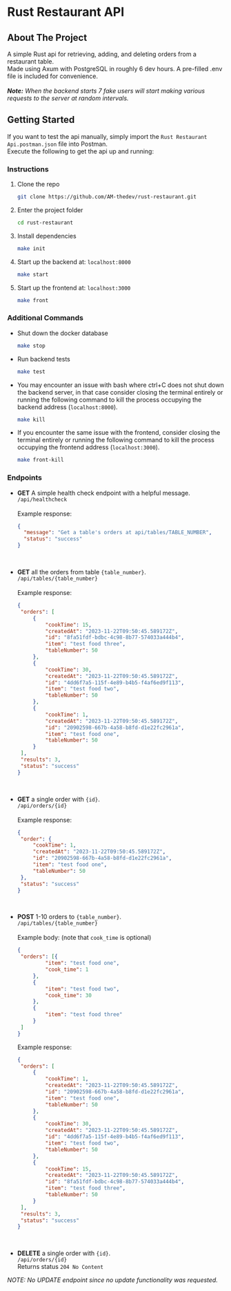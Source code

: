 <!-- ABOUT THE PROJECT -->
# Rust Restaurant API
## About The Project

A simple Rust api for retrieving, adding, and deleting orders from a restaurant table.<br />
Made using Axum with PostgreSQL in roughly 6 dev hours.  A pre-filled .env file is included for convenience.<br /><br />
_**Note:** When the backend starts 7 fake users will start making various requests to the server at random intervals._


<!-- GETTING STARTED -->
## Getting Started

If you want to test the api manually, simply import the `Rust Restaurant Api.postman.json` file into Postman.<br />
Execute the following to get the api up and running:

### Instructions

1. Clone the repo
   ```sh
   git clone https://github.com/AM-thedev/rust-restaurant.git
   ```
2. Enter the project folder
   ```sh
   cd rust-restaurant
   ```
3. Install dependencies
   ```sh
   make init
   ```
4. Start up the backend at: `localhost:8000`
   ```sh
   make start
   ```
5. Start up the frontend at: `localhost:3000`
   ```sh
   make front
   ```

### Additional Commands

* Shut down the docker database
   ```sh
   make stop
   ```
* Run backend tests
   ```sh
   make test
   ```
* You may encounter an issue with bash where ctrl+C does not shut down the backend server, in that case consider closing the terminal entirely or running the following command to kill the process occupying the backend address (`localhost:8000`).
   ```sh
   make kill
   ```
* If you encounter the same issue with the frontend, consider closing the terminal entirely or running the following command to kill the process occupying the frontend address (`localhost:3000`).
   ```sh
   make front-kill
   ```

### Endpoints

* **GET** A simple health check endpoint with a helpful message.<br />
   `/api/healthcheck`<br /><br />
   Example response: <br />
  ```json
  {
    "message": "Get a table's orders at api/tables/TABLE_NUMBER",
    "status": "success"
  }
  ```
  <br />

* **GET** all the orders from table `{table_number}`.<br />
   `/api/tables/{table_number}`<br /><br />
   Example response: <br />
   ```json
   {
    "orders": [
        {
            "cookTime": 15,
            "createdAt": "2023-11-22T09:50:45.589172Z",
            "id": "8fa51fdf-bdbc-4c98-8b77-574033a444b4",
            "item": "test food three",
            "tableNumber": 50
        },
        {
            "cookTime": 30,
            "createdAt": "2023-11-22T09:50:45.589172Z",
            "id": "4dd6f7a5-115f-4e89-b4b5-f4af6ed9f113",
            "item": "test food two",
            "tableNumber": 50
        },
        {
            "cookTime": 1,
            "createdAt": "2023-11-22T09:50:45.589172Z",
            "id": "20902598-667b-4a58-b8fd-d1e22fc2961a",
            "item": "test food one",
            "tableNumber": 50
        }
    ],
    "results": 3,
    "status": "success"
   }
   ```
   <br />
   
* **GET** a single order with `{id}`.<br />
   `/api/orders/{id}`<br /><br />
   Example response: <br />
   ```json
  {
    "order": {
        "cookTime": 1,
        "createdAt": "2023-11-22T09:50:45.589172Z",
        "id": "20902598-667b-4a58-b8fd-d1e22fc2961a",
        "item": "test food one",
        "tableNumber": 50
    },
    "status": "success"
  }
   ```
   <br />
   
* **POST** 1-10 orders to `{table_number}`.<br />
   `/api/tables/{table_number}`<br /><br />
   Example body: (note that `cook_time` is optional) <br />
   ```json
   {
    "orders": [{
            "item": "test food one",
            "cook_time": 1
        },
        {
            "item": "test food two",
            "cook_time": 30
        },
        {
            "item": "test food three"
        }
    ]
   }
   ```
   Example response:
   ```json
   {
    "orders": [
        {
            "cookTime": 1,
            "createdAt": "2023-11-22T09:50:45.589172Z",
            "id": "20902598-667b-4a58-b8fd-d1e22fc2961a",
            "item": "test food one",
            "tableNumber": 50
        },
        {
            "cookTime": 30,
            "createdAt": "2023-11-22T09:50:45.589172Z",
            "id": "4dd6f7a5-115f-4e89-b4b5-f4af6ed9f113",
            "item": "test food two",
            "tableNumber": 50
        },
        {
            "cookTime": 15,
            "createdAt": "2023-11-22T09:50:45.589172Z",
            "id": "8fa51fdf-bdbc-4c98-8b77-574033a444b4",
            "item": "test food three",
            "tableNumber": 50
        }
    ],
    "results": 3,
    "status": "success"
   }
   ```
   <br />
   
* **DELETE** a single order with `{id}`.<br />
   `/api/orders/{id}`<br />
   Returns status `204 No Content`

_NOTE: No UPDATE endpoint since no update functionality was requested._
